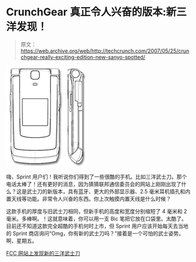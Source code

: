 # CrunchGear 真正令人兴奋的版本:新三洋发现！

> 原文：<https://web.archive.org/web/http://techcrunch.com/2007/05/25/crunchgear-really-exciting-edition-new-sanyo-spotted/>

![](img/4ffd8e86807f41e7f2094f2d00f6d24d.png)

嗨，Sprint 用户们！我听说你们得到了一些很酷的手机。比如三洋武士刀。那个电话太棒了！还有更好的消息，因为猜猜联邦通信委员会的网站上刚刚出现了什么？这是武士刀的新版本，具有蓝牙、更大的外部显示器、2.5 毫米耳机插孔和内置天线等功能。非常令人兴奋的东西。你上次触摸内置天线是什么时候？

这款手机的厚度与旧武士刀相同，但新手机的高度和宽度分别缩短了 4 毫米和 2 毫米。多棒啊。！这就意味着，你可以用一支 Bic 笔把它放在口袋里。太酷了。目前还不知道这款完全超酷的手机何时上市，但 Sprint 用户应该开始每天去当地的 Sprint 商店询问“Omg，你有新的武士刀吗？”接着是一个可怕的武士姿势。啊，星期五。

[FCC 网站上发现新的三洋武士刀](https://web.archive.org/web/20160129072649/http://www.phonescoop.com/news/item.php?n=2213)